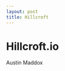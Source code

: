 ```yaml
---
layout: post
title: Hillcroft
---
```


<!DOCTYPE html>
<html>
<head>
<title>Hillcroft</title>
</head>
<body>
<h1>Hillcroft.io</h1>
<p>Austin Maddox</p>
</body>
</html>
